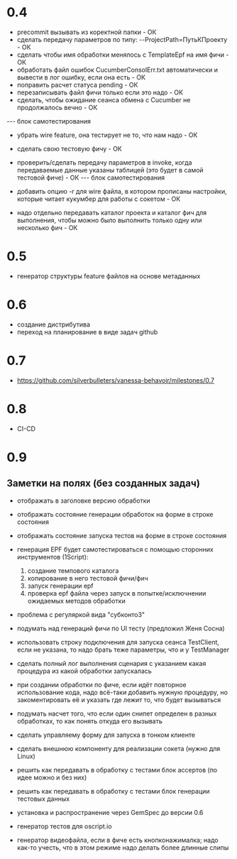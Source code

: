 # 0.4

* precommit вызывать из коректной папки - ОК
* сделать передачу параметров по типу: --ProjectPath=ПутьКПроекту - ОК
* сделать чтобы имя обработки менялось с TemplateEpf на имя фичи - ОК
* обработать файл ошибок CucumberConsolErr.txt автоматически и вывести в лог ошибку, если она есть - ОК
* поправить расчет статуса pending - ОК
* перезаписывать файл фичи только если это надо - ОК
* сделать, чтобы ожидание сеанса обмена с Cucumber не продолжалось вечно - ОК

--- блок самотестирования
* убрать wire feature, она тестирует не то, что нам надо - ОК
* сделать свою тестовую фичу - ОК
* проверить/сделать передачу параметров в invoke, когда передаваемые данные указаны таблицей (это будет в самой тестовой фиче) - ОК
--- блок самотестирования

* добавить опцию -r для wire файла, в котором прописаны настройки, которые читает кукумбер для работы с сокетом - ОК
* надо отдельно передавать каталог проекта и каталог фич для выполнения, чтобы можно было выполнить только одну или несколько фич - ОК


# 0.5

* генератор структуры feature файлов на основе метаданных

# 0.6

* создание дистрибутива
* переход на планирование в виде задач github


# 0.7

* https://github.com/silverbulleters/vanessa-behavoir/milestones/0.7

# 0.8

* CI-CD

# 0.9


## Заметки на полях (без созданных задач)

* отображать в заголовке версию обработки
* отображать состояние генерации обработок на форме в строке состояния
* отображать состояние запуска тестов на форме в строке состояния

* генерация EPF будет самотестироваться с помощью сторонних инструментов (1Script):
	1. создание темпового каталога
	2. копирование в него тестовой фичи/фич
	3. запуск генерации epf
	4. проверка epf файла через запуск в попытке/исключнении ожидаемых методов обработки

* проблема с регуляркой вида "субконто3"
* подумать над генераций фичи по UI тесту (предложил Женя Сосна)
* использовать строку подключения для запуска сеанса TestClient, если не указана, то надо брать теже параметры, что и у TestManager
* сделать полный лог выполнения сценария с указанием какая процедура из какой обработки запускалась
* при создании обработки по фиче, если идёт повторное использование кода, надо всё-таки добавить нужную процедуру, но закоментировать её и указать где лежит то, что будет вызываться
* подумать насчет того, что если один снипет определен в разных обработках, то как понять откуда его вызывать
* сделать управляему форму для запуска в тонком клиенте
* сделать внешнюю компоненту для реализации сокета (нужно для Linux)
* решить как передавать в обработку с тестами блок ассертов (по идее можно и без них)
* решить как передавать в обработку с тестами блок генерации тестовых данных
* установка и распространение через GemSpec до версии 0.6
* генератор тестов для oscript.io
* генератор видеофайла, если в фиче есть кнопконажималка; надо как-то учесть, что в этом режиме надо делать более длинные слипы
